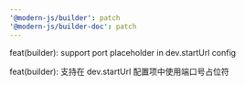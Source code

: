 ```yaml
---
'@modern-js/builder': patch
'@modern-js/builder-doc': patch
---
```


feat(builder): support port placeholder in dev.startUrl config

feat(builder): 支持在 dev.startUrl 配置项中使用端口号占位符
